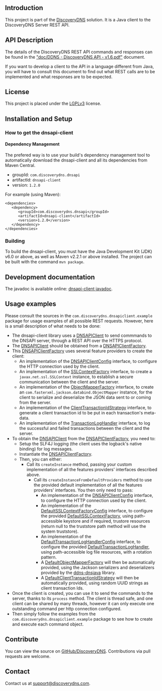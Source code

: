 ## Introduction

This project is part of the [DiscoveryDNS](http://www.discoverydns.com) solution. It is a Java client to the DiscoveryDNS Server REST API.

## API Description

The details of the DiscoveryDNS REST API commands and responses can be found in the ["doc/DDNS - DiscoveryDNS API - v1.6.pdf"](http://discoverydns.github.io/dnsapi-client/doc/DDNS%20-%20DiscoveryDNS%20API%20-%20v1.6.pdf) document.

If you want to develop a client to the API in a language different from Java, you will have to consult this document to find out what REST calls are to be implemented and what responses are to be expected.

## License

This project is placed under the [LGPLv3](http://www.gnu.org/licenses/lgpl.txt) license.

## Installation and Setup

### How to get the dnsapi-client

#### Dependency Management

The prefered way is to use your build's dependency management tool to automatically download the dnsapi-client and all its dependencies from Maven Central.

* groupId: `com.discoverydns.dnsapi`
* artifactId: `dnsapi-client`
* version: `1.2.0`

For example (using Maven):

    <dependencies>
       <dependency>
          <groupId>com.discoverydns.dnsapi</groupId>
          <artifactId>dnsapi-client</artifactId>
          <version>1.2.0</version>
       </dependency>
    </dependencies>

### Building

To build the dnsapi-client, you must have the Java Development Kit (JDK) v6.0 or above, as well as Maven v2.2.1 or above installed. The project can be built with the command `mvn package`.

## Development documentation

The javadoc is available online: [dnsapi-client javadoc](http://discoverydns.github.io/dnsapi-client/javadoc/index.html).

## Usage examples

Please consult the sources in the `com.discoverydns.dnsapiclient.example` package for usage examples of all possible REST requests. However, here is a small description of what needs to be done:
* The dnsapi-client library uses a [DNSAPIClient](http://discoverydns.github.io/dnsapi-client/javadoc/com/discoverydns/dnsapiclient/DNSAPIClient.html) to send commmands to the DNSAPI server, through a REST API over the HTTPS protocol.
* The [DNSAPIClient](http://discoverydns.github.io/dnsapi-client/javadoc/com/discoverydns/dnsapiclient/DNSAPIClient.html) should be obtained from a [DNSAPIClientFactory](http://discoverydns.github.io/dnsapi-client/javadoc/com/discoverydns/dnsapiclient/DNSAPIClientFactory.html).
* This [DNSAPIClientFactory](http://discoverydns.github.io/dnsapi-client/javadoc/com/discoverydns/dnsapiclient/DNSAPIClientFactory.html) uses several feature providers to create the client:
    * An implementation of the [DNSAPIClientConfig](http://discoverydns.github.io/dnsapi-client/javadoc/com/discoverydns/dnsapiclient/config/DNSAPIClientConfig.html) interface, to configure the HTTP connection used by the client.
    * An implementation of the [SSLContextFactory](http://discoverydns.github.io/dnsapi-client/javadoc/com/discoverydns/dnsapiclient/SSLContextFactory.html) interface, to create a `javax.net.ssl.SSLContext` instance, to establish a secure communication between the client and the server.
    * An implementation of the [ObjectMapperFactory](http://discoverydns.github.io/dnsapi-client/javadoc/com/discoverydns/dnsapiclient/ObjectMapperFactory.html) interface, to create an `com.fasterxml.jackson.databind.ObjectMapper` instance, for the client to serialize and deserialize the JSON data sent to or coming from the server.
    * An implementation of the [ClientTransactionIdStrategy](http://discoverydns.github.io/dnsapi-client/javadoc/com/discoverydns/dnsapiclient/ClientTransactionIdStrategy.html) interface, to generate a client transaction id to be put in each transaction's meta-data.
    * An implementation of the [TransactionLogHandler](http://discoverydns.github.io/dnsapi-client/javadoc/com/discoverydns/dnsapiclient/TransactionLogHandler.html) interface, to log the successful and failed transactions between the client and the server.
* To obtain the [DNSAPIClient](http://discoverydns.github.io/dnsapi-client/javadoc/com/discoverydns/dnsapiclient/DNSAPIClient.html) from the [DNSAPIClientFactory](http://discoverydns.github.io/dnsapi-client/javadoc/com/discoverydns/dnsapiclient/DNSAPIClientFactory.html), you need to:
    * Setup the SLF4J logging (the client uses the logback's native binding) for log messages.
    * Instantiate the [DNSAPIClientFactory](http://discoverydns.github.io/dnsapi-client/javadoc/com/discoverydns/dnsapiclient/DNSAPIClientFactory.html).
    * Then, you can either:
        * Call its `createInstance` method, passing your custom implementation of all the features providers' interfaces described above.
            * Call its `createInstanceFromDefaultProviders` method to use the provided default implementation of all the features providers' interfaces. You then only need to pass:
                * An implementation of the [DNSAPIClientConfig](http://discoverydns.github.io/dnsapi-client/javadoc/com/discoverydns/dnsapiclient/config/DNSAPIClientConfig.html) interface, to configure the HTTP connection used by the client.
                * An implementation of the [DefaultSSLContextFactoryConfig](http://discoverydns.github.io/dnsapi-client/javadoc/com/discoverydns/dnsapiclient/config/DefaultSSLContextFactoryConfig.html) interface, to configure the provided [DefaultSSLContextFactory](http://discoverydns.github.io/dnsapi-client/javadoc/com/discoverydns/dnsapiclient/DefaultSSLContextFactory.html), using path-accessible keystore and if required, trustore resources (return null to the truststore path method will use the system truststore).
                * An implementation of the [DefaultTransactionLogHandlerConfig](http://discoverydns.github.io/dnsapi-client/javadoc/com/discoverydns/dnsapiclient/config/DefaultTransactionLogHandlerConfig.html) interface, to configure the provided [DefaultTransactionLogHandler](http://discoverydns.github.io/dnsapi-client/javadoc/com/discoverydns/dnsapiclient/DefaultTransactionLogHandler.html), using path-accessible log file resources, with a rotation pattern.
                * A [DefaultObjectMapperFactory](http://discoverydns.github.io/dnsapi-client/javadoc/com/discoverydns/dnsapiclient/DefaultObjectMapperFactory.html) will then be automatically provided, using the Jackson serializers and deserializers provided by the [ddns-dnsjava](http://discoverydns.github.io/ddns-dnsjava/) library.
                * A [DefaultClientTransactionIdStrategy](http://discoverydns.github.io/dnsapi-client/javadoc/com/discoverydns/dnsapiclient/DefaultClientTransactionIdStrategy.html) will then be automatically provided, using random UUID strings as client transaction Ids.
* Once the client is created, you can use it to send the commands to the server, thanks to its `process` method. The client is thread safe, and one client can be shared by many threads, however it can only execute one outstanding command per http connection configured.
* Then simply follow the examples from the `com.discoverydns.dnsapiclient.example` package to see how to create and execute each command object.

## Contribute

You can view the source on [GitHub/DiscoveryDNS](http://github.com/discoverydns/dnsapi-client). Contributions via pull requests are welcome.

## Contact

Contact us at [support@discoverydns.com](mailto:support@discoverydns.com).
